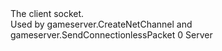<function name="NS_CLIENT" parent="gameserver" type="libraryfield">
	<description>
		The client socket.<br>
		Used by <page>gameserver.CreateNetChannel</page> and <page>gameserver.SendConnectionlessPacket</page>
	</description>
	<value>0</value>
	<realm>Server</realm>
</function>